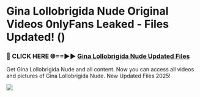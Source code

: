 # Gina Lollobrigida Nude Original Videos 0nlyFans Leaked - Files Updated! ()

<h3>🔴 CLICK HERE 🌐==►► <a href="https://tinyurl.com/2p9ay9w9" rel="nofollow">Gina Lollobrigida Nude Updated Files</a></h3>

Get Gina Lollobrigida Nude and all content. Now you can access all videos and pictures of Gina Lollobrigida Nude. New Updated Files 2025!

[![](https://i.imgur.com/KQgVmj3.gif)](https://tinyurl.com/2p9ay9w9)
